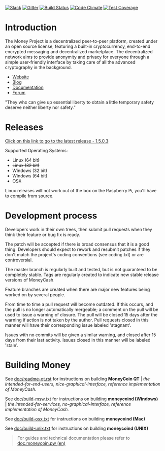 
[![Slack](https://slack.moneycoin.pw/badge.svg)](https://slack.moneycoin.pw/)
[![Gitter](https://badges.gitter.im/moneyproject/money.svg)](https://gitter.im/moneyproject/money?utm_source=badge&utm_medium=badge&utm_campaign=pr-badge&utm_content=body_badge) [![Build Status](https://travis-ci.org/moneyproject/money.svg?branch=master)](https://travis-ci.org/moneyproject/money) [![Code Climate](https://codeclimate.com/github/moneyproject/money/badges/gpa.svg)](https://codeclimate.com/github/moneyproject/money) [![Test Coverage](https://codeclimate.com/github/moneyproject/money/badges/coverage.svg)](https://codeclimate.com/github/moneyproject/money/coverage) 

Introduction
===========================

The Money Project  is a decentralized peer-to-peer platform, created under an open source license, featuring a built-in cryptocurrency, end-to-end encrypted messaging and decentralized marketplace. The decentralized network aims to provide anonymity and privacy for everyone through a simple user-friendly interface by taking care of all the advanced cryptography in the background. 

* [Website](https://moneycoin.pw/)
* [Blog](https://blog.moneycoin.pw/)
* [Documentation](https://doc.moneycoin.pw/)
* [Forum](https://talk.moneycoin.pw/)

"They who can give up essential liberty to obtain a little temporary safety deserve neither liberty nor safety." 

Releases
===========================
[Click on this link to go to the latest release - 1.5.0.3](https://github.com/moneyproject/money/releases/latest)

Supported Operating Systems:
* Linux (64 bit)
* ~~Linux (32 bit)~~
* Windows (32 bit)
* Windows (64 bit)
* OSX 


Linux releases will not work out of the box on the Raspberry Pi, you'll have to compile from source.

Development process
===========================

Developers work in their own trees, then submit pull requests when
they think their feature or bug fix is ready.

The patch will be accepted if there is broad consensus that it is a
good thing.  Developers should expect to rework and resubmit patches
if they don't match the project's coding conventions (see coding.txt)
or are controversial.

The master branch is regularly built and tested, but is not guaranteed
to be completely stable. Tags are regularly created to indicate new
stable release versions of MoneyCash.

Feature branches are created when there are major new features being
worked on by several people.

From time to time a pull request will become outdated. If this occurs, and
the pull is no longer automatically mergeable; a comment on the pull will
be used to issue a warning of closure. The pull will be closed 15 days
after the warning if action is not taken by the author. Pull requests closed
in this manner will have their corresponding issue labeled 'stagnant'.

Issues with no commits will be given a similar warning, and closed after
15 days from their last activity. Issues closed in this manner will be 
labeled 'stale'.

Building Money
===========================

See [doc/readme-qt.rst](https://github.com/moneyproject/money/blob/master/doc/readme-qt.rst) for instructions on building **MoneyCoin QT** | *the intended-for-end-users, nice-graphical-interface, reference implementation of MoneyCash.*

See [doc/build-msw.txt](https://github.com/moneyproject/money/blob/master/doc/build-msw.txt) for instructions on building **moneycoind (Windows)** | *the intended-for-services, no-graphical-interface, reference implementation of MoneyCash.*

See [doc/build-osx.txt](https://github.com/moneyproject/money/blob/master/doc/build-osx.txt) for instructions on building **moneycoind (Mac)**

See [doc/build-unix.txt](https://github.com/moneyproject/money/blob/master/doc/build-unix.txt) for instructions on building **moneycoind (UNIX)**


> For guides and technical documentation please refer to [doc.moneycoin.pw (en)](https://moneycoin.pw/en/documentation)
